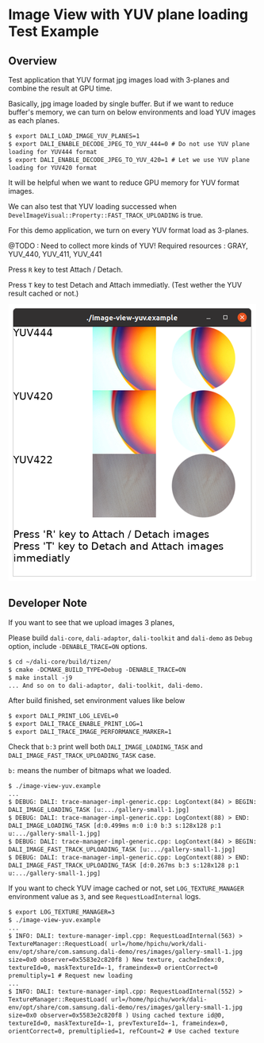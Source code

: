 # Image View with YUV plane loading Test Example

## Overview

Test application that YUV format jpg images load with 3-planes and combine the result at GPU time.

Basically, jpg image loaded by single buffer.
But if we want to reduce buffer's memory, we can turn on below environments and load YUV images
as each planes.

```shell
$ export DALI_LOAD_IMAGE_YUV_PLANES=1
$ export DALI_ENABLE_DECODE_JPEG_TO_YUV_444=0 # Do not use YUV plane loading for YUV444 format
$ export DALI_ENABLE_DECODE_JPEG_TO_YUV_420=1 # Let we use YUV plane loading for YUV420 format
```
It will be helpful when we want to reduce GPU memory for YUV format images.

We can also test that YUV loading successed when `DevelImageVisual::Property::FAST_TRACK_UPLOADING` is true.

For this demo application, we turn on every YUV format load as 3-planes.

@TODO : Need to collect more kinds of YUV!
        Required resources : GRAY, YUV_440, YUV_411, YUV_441


Press `R` key to test Attach / Detach.

Press `T` key to test Detach and Attach immediatly. (Test wether the YUV result cached or not.)

![](./image-view-yuv.png)

## Developer Note

If you want to see that we upload images 3 planes,

Please build `dali-core`, `dali-adaptor`, `dali-toolkit` and `dali-demo` as `Debug` option, include `-DENABLE_TRACE=ON` options.

```shell
$ cd ~/dali-core/build/tizen/
$ cmake -DCMAKE_BUILD_TYPE=Debug -DENABLE_TRACE=ON
$ make install -j9
... And so on to dali-adaptor, dali-toolkit, dali-demo.
```

After build finished, set environment values like below

```shell
$ export DALI_PRINT_LOG_LEVEL=0
$ export DALI_TRACE_ENABLE_PRINT_LOG=1
$ export DALI_TRACE_IMAGE_PERFORMANCE_MARKER=1
```
Check that `b:3` print well both `DALI_IMAGE_LOADING_TASK` and `DALI_IMAGE_FAST_TRACK_UPLOADING_TASK` case.

`b:` means the number of bitmaps what we loaded.

```shell
$ ./image-view-yuv.example
...
$ DEBUG: DALI: trace-manager-impl-generic.cpp: LogContext(84) > BEGIN: DALI_IMAGE_LOADING_TASK [u:.../gallery-small-1.jpg]
$ DEBUG: DALI: trace-manager-impl-generic.cpp: LogContext(88) > END: DALI_IMAGE_LOADING_TASK [d:0.499ms m:0 i:0 b:3 s:128x128 p:1 u:.../gallery-small-1.jpg]
$ DEBUG: DALI: trace-manager-impl-generic.cpp: LogContext(84) > BEGIN: DALI_IMAGE_FAST_TRACK_UPLOADING_TASK [u:.../gallery-small-1.jpg]
$ DEBUG: DALI: trace-manager-impl-generic.cpp: LogContext(88) > END: DALI_IMAGE_FAST_TRACK_UPLOADING_TASK [d:0.267ms b:3 s:128x128 p:1 u:.../gallery-small-1.jpg]
```

If you want to check YUV image cached or not, set `LOG_TEXTURE_MANAGER` environment value as `3`, and see `RequestLoadInternal` logs.

```shell
$ export LOG_TEXTURE_MANAGER=3
$ ./image-view-yuv.example
...
$ INFO: DALI: texture-manager-impl.cpp: RequestLoadInternal(563) > TextureManager::RequestLoad( url=/home/hpichu/work/dali-env/opt/share/com.samsung.dali-demo/res/images/gallery-small-1.jpg size=0x0 observer=0x5583e2c820f8 ) New texture, cacheIndex:0, textureId=0, maskTextureId=-1, frameindex=0 orientCorrect=0 premultiply=1 # Request new loading
...
$ INFO: DALI: texture-manager-impl.cpp: RequestLoadInternal(552) > TextureManager::RequestLoad( url=/home/hpichu/work/dali-env/opt/share/com.samsung.dali-demo/res/images/gallery-small-1.jpg size=0x0 observer=0x5583e2c820f8 ) Using cached texture id@0, textureId=0, maskTextureId=-1, prevTextureId=-1, frameindex=0, orientCorrect=0, premultiplied=1, refCount=2 # Use cached texture

```